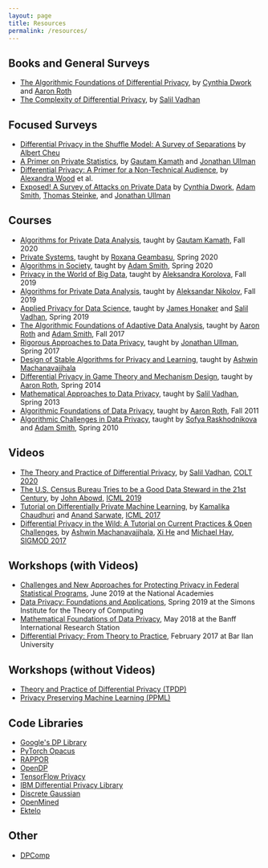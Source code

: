 ```yaml
---
layout: page
title: Resources
permalink: /resources/
---
```


## Books and General Surveys
* [The Algorithmic Foundations of Differential Privacy](https://www.cis.upenn.edu/~aaroth/Papers/privacybook.pdf), by [Cynthia Dwork](https://www.microsoft.com/en-us/research/people/dwork/) and [Aaron Roth](https://www.cis.upenn.edu/~aaroth/)
* [The Complexity of Differential Privacy](https://privacytools.seas.harvard.edu/files/privacytools/files/complexityprivacy_1.pdf), by [Salil Vadhan](https://salil.seas.harvard.edu/)

## Focused Surveys
* [Differential Privacy in the Shuffle Model: A Survey of Separations](https://www.ccis.northeastern.edu/home/albertcheu/survey-aug18.pdf) by [Albert Cheu](http://www.ccs.neu.edu/home/albertcheu/)
* [A Primer on Private Statistics](https://arxiv.org/abs/2005.00010), by [Gautam Kamath](http://www.gautamkamath.com/) and [Jonathan Ullman](http://www.ccs.neu.edu/home/jullman/)
* [Differential Privacy: A Primer for a Non-Technical Audience](https://salil.seas.harvard.edu/files/salil/files/differential_privacy_primer_nontechnical_audience.pdf), by [Alexandra Wood](https://cyber.harvard.edu/people/awood) et al.
* [Exposed! A Survey of Attacks on Private Data](https://privacytools.seas.harvard.edu/publications/exposed-survey-attacks-private-data) by [Cynthia Dwork](https://www.microsoft.com/en-us/research/people/dwork/), [Adam Smith](https://cs-people.bu.edu/ads22/), [Thomas Steinke](http://www.thomas-steinke.net/), and [Jonathan Ullman](http://www.ccs.neu.edu/home/jullman/)

## Courses
* [Algorithms for Private Data Analysis](http://www.gautamkamath.com/CS860-fa2020.html), taught by [Gautam Kamath](http://www.gautamkamath.com/), Fall 2020
* [Private Systems](https://columbia.github.io/private-systems-class/), taught by [Roxana Geambasu](https://roxanageambasu.github.io/), Spring 2020
* [Algorithms in Society](https://docs.google.com/document/d/1MO9DSbJMMnJxgml3uwYRgw2LaXPzUaDGyDM1CU6Z-Tk/), taught by [Adam Smith](https://cs-people.bu.edu/ads22/), Spring 2020
* [Privacy in the World of Big Data](https://www.korolova.com/teaching/CSCI631/), taught by [Aleksandra Korolova](https://www.korolova.com/), Fall 2019
* [Algorithms for Private Data Analysis](http://www.cs.toronto.edu/~anikolov/CSC2412F19/CSC2412.html), taught by [Aleksandar Nikolov](http://www.cs.toronto.edu/~anikolov/), Fall 2019
* [Applied Privacy for Data Science](http://people.seas.harvard.edu/~salil/cs208/), taught by [James Honaker](https://hona.kr/) and [Salil Vadhan](https://salil.seas.harvard.edu/), Spring 2019
* [The Algorithmic Foundations of Adaptive Data Analysis](https://adaptivedataanalysis.com/), taught by [Aaron Roth](https://www.cis.upenn.edu/~aaroth/) and [Adam Smith](https://cs-people.bu.edu/ads22/), Fall 2017
* [Rigorous Approaches to Data Privacy](http://www.ccs.neu.edu/home/jullman/cs7880s17/syllabus.html), taught by [Jonathan Ullman](http://www.ccs.neu.edu/home/jullman/), Spring 2017 
* [Design of Stable Algorithms for Privacy and Learning](https://www2.cs.duke.edu/courses/fall16/compsci590.3/), taught by [Ashwin Machanavajjhala](https://users.cs.duke.edu/~ashwin/)
* [Differential Privacy in Game Theory and Mechanism Design](https://www.cis.upenn.edu/~aaroth/courses/gametheoryprivacyS14.html), taught by [Aaron Roth](https://www.cis.upenn.edu/~aaroth/), Spring 2014
* [Mathematical Approaches to Data Privacy](http://people.seas.harvard.edu/~salil/diffprivcourse/spring13/), taught by [Salil Vadhan](https://salil.seas.harvard.edu/), Spring 2013
* [Algorithmic Foundations of Data Privacy](https://www.cis.upenn.edu/~aaroth/courses/privacyF11.html), taught by [Aaron Roth](https://www.cis.upenn.edu/~aaroth/), Fall 2011
* [Algorithmic Challenges in Data Privacy](http://www.cse.psu.edu/~ads22/privacy598/), taught by [Sofya Raskhodnikova](https://cs-people.bu.edu/sofya/) and [Adam Smith](https://cs-people.bu.edu/ads22/), Spring 2010

## Videos
* [The Theory and Practice of Differential Privacy](https://www.youtube.com/watch?v=4bpFDpT1t7I), by [Salil Vadhan](https://salil.seas.harvard.edu/), [COLT 2020](https://www.colt2020.org/)
* [The U.S. Census Bureau Tries to be a Good Data Steward in the 21st Century](https://www.youtube.com/watch?v=R_8riuhIw-4), by [John Abowd](https://www.ilr.cornell.edu/people/john-abowd), [ICML 2019](https://icml.cc/Conferences/2019)
* [Tutorial on Differentially Private Machine Learning](https://vimeo.com/248492174), by [Kamalika Chaudhuri](http://cseweb.ucsd.edu/~kamalika/) and [Anand Sarwate](https://www.ece.rutgers.edu/~asarwate/), [ICML 2017](https://icml.cc/Conferences/2017/)
* [Differential Privacy in the Wild:  A Tutorial on Current Practices & Open Challenges](http://sigmod2017.org/sigmod-program/#tutorial), by [Ashwin Machanavajjhala](https://users.cs.duke.edu/~ashwin/), [Xi He](https://cs.uwaterloo.ca/~xihe/) and [Michael Hay](https://cs.colgate.edu/~mhay/), [SIGMOD 2017](http://sigmod2017.org/)

## Workshops (with Videos)
* [Challenges and New Approaches for Protecting Privacy in Federal Statistical Programs](https://www.nationalacademies.org/event/06-06-2019/challenges-and-new-approaches-for-protecting-privacy-in-federal-statistical-programs-a-workshop), June 2019 at the National Academies
* [Data Privacy: Foundations and Applications](https://simons.berkeley.edu/programs/privacy2019), Spring 2019 at the Simons Institute for the Theory of Computing
* [Mathematical Foundations of Data Privacy](https://www.birs.ca/events/2018/5-day-workshops/18w5189), May 2018 at the Banff International Research Station
* [Differential Privacy: From Theory to Practice](http://cyber.biu.ac.il/event/the-7th-biu-winter-school/), February 2017 at Bar Ilan University

## Workshops (without Videos)
* [Theory and Practice of Differential Privacy (TPDP)](https://tpdp.journalprivacyconfidentiality.org/)
* [Privacy Preserving Machine Learning (PPML)](https://ppml-workshop.github.io/)

## Code Libraries
* [Google's DP Library](https://github.com/google/differential-privacy)
* [PyTorch Opacus](https://opacus.ai/)
* [RAPPOR](https://github.com/google/rappor)
* [OpenDP](https://github.com/opendifferentialprivacy/)
* [TensorFlow Privacy](https://github.com/tensorflow/privacy)
* [IBM Differential Privacy Library](https://github.com/IBM/differential-privacy-library)
* [Discrete Gaussian](https://github.com/IBM/discrete-gaussian-differential-privacy)
* [OpenMined](https://github.com/OpenMined/OM-Welcome-Package)
* [Ektelo](https://ektelo.github.io/)

## Other
* [DPComp](https://www.dpcomp.org/)
